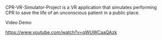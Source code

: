 CPR-VR-Simulator-Project is a VR application that simulates performing CPR to save the life of an unconscious patient in a public place.

Video Demo

https://www.youtube.com/watch?v=qWUWCaaQAzk
